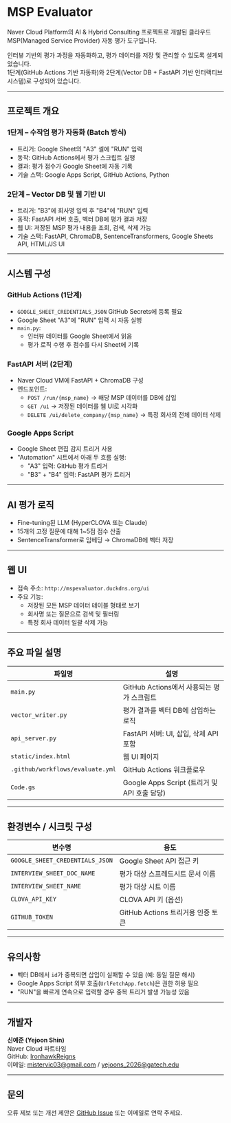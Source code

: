 # MSP Evaluator

Naver Cloud Platform의 AI & Hybrid Consulting 프로젝트로 개발된 클라우드 MSP(Managed Service Provider) 자동 평가 도구입니다.

인터뷰 기반의 평가 과정을 자동화하고, 평가 데이터를 저장 및 관리할 수 있도록 설계되었습니다.  
1단계(GitHub Actions 기반 자동화)와 2단계(Vector DB + FastAPI 기반 인터랙티브 시스템)로 구성되어 있습니다.

---

## 프로젝트 개요

### 1단계 – 수작업 평가 자동화 (Batch 방식)
- 트리거: Google Sheet의 "A3" 셀에 "RUN" 입력
- 동작: GitHub Actions에서 평가 스크립트 실행
- 결과: 평가 점수가 Google Sheet에 자동 기록
- 기술 스택: Google Apps Script, GitHub Actions, Python

### 2단계 – Vector DB 및 웹 기반 UI
- 트리거: "B3"에 회사명 입력 후 "B4"에 "RUN" 입력
- 동작: FastAPI 서버 호출, 벡터 DB에 평가 결과 저장
- 웹 UI: 저장된 MSP 평가 내용을 조회, 검색, 삭제 가능
- 기술 스택: FastAPI, ChromaDB, SentenceTransformers, Google Sheets API, HTML/JS UI

---

## 시스템 구성

### GitHub Actions (1단계)
- `GOOGLE_SHEET_CREDENTIALS_JSON` GitHub Secrets에 등록 필요
- Google Sheet "A3"에 "RUN" 입력 시 자동 실행
- `main.py`:
  - 인터뷰 데이터를 Google Sheet에서 읽음
  - 평가 로직 수행 후 점수를 다시 Sheet에 기록

### FastAPI 서버 (2단계)
- Naver Cloud VM에 FastAPI + ChromaDB 구성
- 엔드포인트:
  - `POST /run/{msp_name}` → 해당 MSP 데이터를 DB에 삽입
  - `GET /ui` → 저장된 데이터를 웹 UI로 시각화
  - `DELETE /ui/delete_company/{msp_name}` → 특정 회사의 전체 데이터 삭제

### Google Apps Script
- Google Sheet 편집 감지 트리거 사용
- "Automation" 시트에서 아래 두 흐름 실행:
  - "A3" 입력: GitHub 평가 트리거
  - "B3" + "B4" 입력: FastAPI 평가 트리거

---

## AI 평가 로직

- Fine-tuning된 LLM (HyperCLOVA 또는 Claude)
- 15개의 고정 질문에 대해 1~5점 점수 산출
- SentenceTransformer로 임베딩 → ChromaDB에 벡터 저장

---

## 웹 UI

- 접속 주소: `http://mspevaluator.duckdns.org/ui`
- 주요 기능:
  - 저장된 모든 MSP 데이터 테이블 형태로 보기
  - 회사명 또는 질문으로 검색 및 필터링
  - 특정 회사 데이터 일괄 삭제 가능

---

## 주요 파일 설명

| 파일명 | 설명 |
|--------|------|
| `main.py` | GitHub Actions에서 사용되는 평가 스크립트 |
| `vector_writer.py` | 평가 결과를 벡터 DB에 삽입하는 로직 |
| `api_server.py` | FastAPI 서버: UI, 삽입, 삭제 API 포함 |
| `static/index.html` | 웹 UI 페이지 |
| `.github/workflows/evaluate.yml` | GitHub Actions 워크플로우 |
| `Code.gs` | Google Apps Script (트리거 및 API 호출 담당) |

---

## 환경변수 / 시크릿 구성

| 변수명 | 용도 |
|--------|------|
| `GOOGLE_SHEET_CREDENTIALS_JSON` | Google Sheet API 접근 키 |
| `INTERVIEW_SHEET_DOC_NAME` | 평가 대상 스프레드시트 문서 이름 |
| `INTERVIEW_SHEET_NAME` | 평가 대상 시트 이름 |
| `CLOVA_API_KEY` | CLOVA API 키 (옵션) |
| `GITHUB_TOKEN` | GitHub Actions 트리거용 인증 토큰 |

---

## 유의사항

- 벡터 DB에서 `id`가 중복되면 삽입이 실패할 수 있음 (예: 동일 질문 해시)
- Google Apps Script 외부 호출(`UrlFetchApp.fetch`)은 권한 허용 필요
- "RUN"을 빠르게 연속으로 입력할 경우 중복 트리거 발생 가능성 있음

---

## 개발자

**신예준 (Yejoon Shin)**  
Naver Cloud 파트타임  
GitHub: [IronhawkReigns](https://github.com/IronhawkReigns)  
이메일: mistervic03@gmail.com / yejoons_2026@gatech.edu

---

## 문의

오류 제보 또는 개선 제안은 [GitHub Issue](https://github.com/IronhawkReigns/msp-evaluator/issues) 또는 이메일로 연락 주세요.
